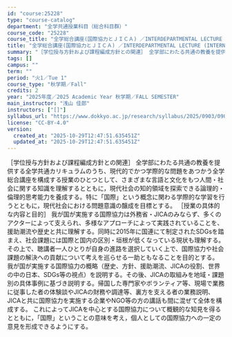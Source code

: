```yaml
---
id: "course:25228"
type: "course-catalog"
department: "全学共通授業科目（総合科目群）"
course_code: "25228"
course_title: "全学総合講座(国際協力とＪＩＣＡ) ／INTERDEPARTMENTAL LECTURE (INTERNATIONAL COOPERATION AND JICA)"
title: "全学総合講座(国際協力とＪＩＣＡ) ／INTERDEPARTMENTAL LECTURE (INTERNATIONAL COOPERATION AND JICA)"
summary: "［学位授与方針および課程編成方針との関連］ 全学部にわたる共通の教養を提供する全学共通カリキュラムのうち、現代的でかつ学際的な問題をあつかう全学総合講座を構成する授業のひとつとして、さまざまな言語と文化をもつ人間・社会に関する知識を理解する…"
tags: []
campus: ""
term: ""
period: "火1／Tue 1"
course_type: "秋学期／Fall"
credits: 2
year: "2025年度／2025 Academic Year 秋学期／FALL SEMESTER"
main_instructor: "浅山 佳郎"
instructors: ["[]"]
syllabus_url: "https://www.dokkyo.ac.jp/research/syllabus/2025/0903/0903_25228_ja_JP.html"
license: "CC-BY-4.0"
version:
  created_at: "2025-10-29T12:47:51.635451Z"
  updated_at: "2025-10-29T12:47:51.635451Z"
---
```

［学位授与方針および課程編成方針との関連］ 全学部にわたる共通の教養を提供する全学共通カリキュラムのうち、現代的でかつ学際的な問題をあつかう全学総合講座を構成する授業のひとつとして、さまざまな言語と文化をもつ人間・社会に関する知識を理解するとともに，現代社会の知的領域を探索できる論理的・倫理的思考能力を養成する。特に「国際」という概念に関わる学際的な学習を行うとともに，現代社会における問題意識の醸成を目標とする。 ［授業の具体的な内容と目的］ 我が国が実施する国際協力は外務省・JICAのみならず、多くのアクターによって支えられ、多様なアプローチによって実践されていることを、援助潮流や歴史と共に理解する。同時に2015年に国連にて制定されたSDGsを踏まえ、社会課題には国際と国内の区別・垣根が低くなっている現状も理解する。その上で、聴講者一人ひとりが自身の進路を選択していく上で、国際協力や社会課題の解決への貢献について考えを巡らせる一助ともなることを目的とする。 我が国が実施する国際協力の概略（歴史、方針、援助潮流、JICAの役割、世界の中の日本、SDGs等の視点）を説明する。その後、JICAの取組みを地域・課題別の具体事例に基づき説明する。帰国した専門家やボランティア等、現場で業務に従事した者の体験談やJICAの財務や調達等、裏方を支える者の業務説明、JICAと共に国際協力を実施する企業やNGO等の方の講話も間に混ぜて全体を構成する。 これによってJICAを中心とする国際協力について概観的な知見を得るとともに，「国際」ということの意味を考え，個人としての国際協力への一定の意見を形成できるようにする。
